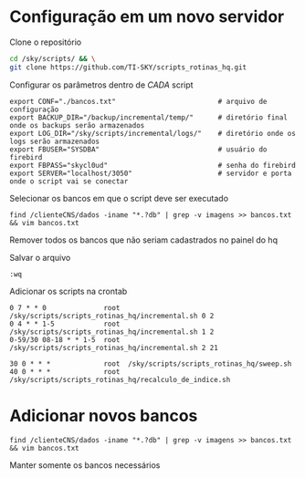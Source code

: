 # Configuração em um novo servidor

Clone o repositório

```bash
cd /sky/scripts/ && \
git clone https://github.com/TI-SKY/scripts_rotinas_hq.git
```

Configurar os parâmetros dentro de *CADA* script

```shell
export CONF="./bancos.txt"                         # arquivo de configuração
export BACKUP_DIR="/backup/incremental/temp/"      # diretório final onde os backups serão armazenados
export LOG_DIR="/sky/scripts/incremental/logs/"    # diretório onde os logs serão armazenados
export FBUSER="SYSDBA"                             # usuário do firebird 
export FBPASS="skycl0ud"                           # senha do firebird
export SERVER="localhost/3050"                     # servidor e porta onde o script vai se conectar
```

Selecionar os bancos em que o script deve ser executado

```shell
find /clienteCNS/dados -iname "*.?db" | grep -v imagens >> bancos.txt  && vim bancos.txt
```
Remover todos os bancos que não seriam cadastrados no painel do hq

Salvar o arquivo

```shell
:wq
```

Adicionar os scripts na crontab

```shell
0 7 * * 0              root  /sky/scripts/scripts_rotinas_hq/incremental.sh 0 2
0 4 * * 1-5            root  /sky/scripts/scripts_rotinas_hq/incremental.sh 1 2
0-59/30 08-18 * * 1-5  root  /sky/scripts/scripts_rotinas_hq/incremental.sh 2 21

30 0 * * *             root  /sky/scripts/scripts_rotinas_hq/sweep.sh
40 0 * * *             root  /sky/scripts/scripts_rotinas_hq/recalculo_de_indice.sh
```

# Adicionar novos bancos

```shell
find /clienteCNS/dados -iname "*.?db" | grep -v imagens >> bancos.txt  && vim bancos.txt
```
Manter somente os bancos necessários
